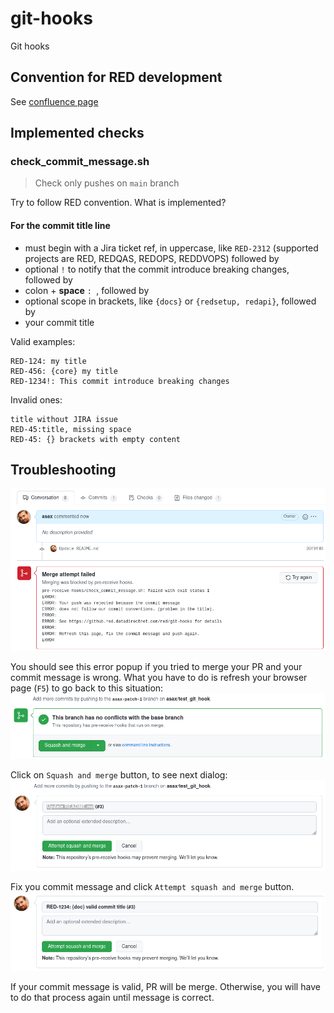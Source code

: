 # git-hooks
Git hooks

## Convention for RED development
See [confluence page](https://ime-ddn.atlassian.net/wiki/spaces/RED/pages/146145288/Commit+Messages)

## Implemented checks
### check_commit_message.sh

  > Check only pushes on `main` branch

Try to follow RED convention. What is implemented?  
#### For the commit title line
- must begin with a Jira ticket ref, in uppercase, like `RED-2312` (supported projects are RED, REDQAS, REDOPS, REDDVOPS) followed by
- optional `!` to notify that the commit introduce breaking changes, followed by
- colon + **space** `: `, followed by
- optional scope in brackets, like `{docs}` or `{redsetup, redapi}`, followed by
- your commit title

Valid examples:
```
RED-124: my title
RED-456: {core} my title
RED-1234!: This commit introduce breaking changes
```
Invalid ones:
```
title without JIRA issue
RED-45:title, missing space
RED-45: {} brackets with empty content
```

## Troubleshooting
![Error message](doc/error_msg.png "Error message shown commit message is not compliant")

You should see this error popup if you tried to merge your PR and your commit message is wrong. What you have to do is refresh your browser page (`F5`)
to go back to this situation:
![attempt merge](doc/attempt_merge.png "Squash and Merge dialog")

Click on `Squash and merge` button, to see next dialog:
![change message](doc/change_msg.png "Fix you commit message")

Fix you commit message and click `Attempt squash and merge` button.
![valid message](doc/valid_msg.png "Valid commit message")

If your commit message is valid, PR will be merge.
Otherwise, you will have to do that process again until message is correct.
